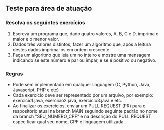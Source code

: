 ## Teste para área de atuação

### Resolva os seguintes exercícios

1. Escreva um programa que, dado quatro valores, A, B, C e D, imprima o maior e o menor valor.
2. Dados três valores distintos, fazer um algoritmo que, após a leitura destes dados imprima-os em ordem crescente.
3. Faça um algoritmo que leia um no inteiro e mostre uma mensagem indicando se este número é par ou ímpar, e se é positivo ou negativo.

### Regras
- Pode sem implementado em qualquer linguagem (C, Python, Java, Javascript, PHP e etc)
- Cada exercício deve ser representado por um arquivo, por exemplo: exercicio1.java, exercicio2.java, exercicio3.java e etc.
- Ao finalizar os exercícios, enviar um PULL REQUEST (PR) para o respositório atual na branch MAIN seguindo seguinte padrão no nome da branch "SEU_NUMERO_CPF" e na descrição do PULL REQUEST especificar qual seu nome, CPF e linguagem utilizada. 
